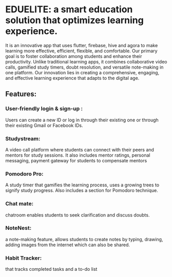 # EDUELITE: a smart education solution that optimizes learning experience.
It is an innovative app that uses flutter, firebase, hive and agora to make learning more effective, efficient, flexible, and comfortable. Our primary goal is to foster collaboration among students and enhance their productivity.
Unlike traditional learning apps, it combines collaborative video calls, gamified study timers, doubt resolution, and versatile note-making in one platform. Our innovation lies in creating a comprehensive, engaging, and effective learning experience that adapts to the digital age.
## Features:
### User-friendly login & sign-up :
Users can create a new ID or log in through their existing one or through their existing Gmail or Facebook IDs. 
### Studystream: 
A video call platform where students can connect with their peers and mentors for study sessions. It also includes mentor ratings, personal messaging, payment gateway for students to compensate mentors
### Pomodoro Pro:  
A study timer that gamifies the learning process, uses a growing trees to signify study progress. Also includes a section for Pomodoro technique.
### Chat mate: 
chatroom enables students to seek clarification and discuss doubts.
### NoteNest: 
a note-making feature, allows students to create notes by typing, drawing, adding images from the internet which can also be shared.
### Habit Tracker: 
that tracks completed tasks and a to-do list


